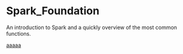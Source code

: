 # Spark_Foundation
An introduction to Spark and a quickly overview of the most common functions.

[](https://avinash333.files.wordpress.com/2019/08/spark-architecture.png?w=960)

[aaaaa](/Test.txt)
